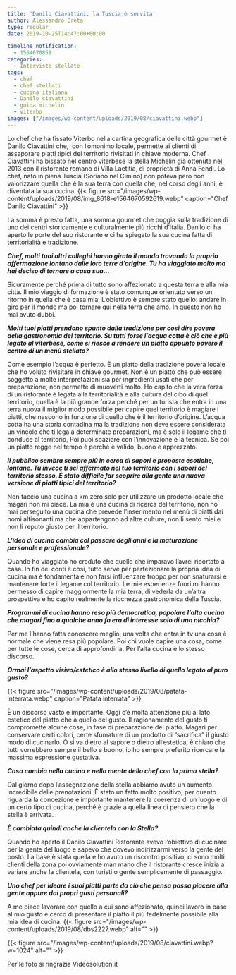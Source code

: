 ```yaml
---
title: 'Danilo Ciavattini: la Tuscia è servita'
author: Alessandro Creta
type: regular
date: 2019-10-25T14:47:00+00:00

timeline_notification:
  - 1564670859
categories:
  - Interviste stellate
tags:
  - chef
  - chef stellati
  - cucina italiana
  - Danilo ciavattini
  - guida michelin
  - viterbo
images: ["/images/wp-content/uploads/2019/08/ciavattini.webp"]
---
```

Lo chef che ha fissato Viterbo nella cartina geografica delle città gourmet è Danilo Ciavattini che,&nbsp; con l’omonimo locale, permette ai clienti di assaporare piatti tipici del territorio rivisitati in chiave moderna. Chef Ciavattini ha bissato nel centro viterbese la stella Michelin già ottenuta nel 2013 con il ristorante romano di Villa Laetitia, di proprietà di Anna Fendi. Lo chef, nato in piena Tuscia (Soriano nel Cimino) non poteva però non valorizzare quella che è la sua terra con quella che, nel corso degli anni, è diventata la sua cucina. 
{{< figure src="/images/wp-content/uploads/2019/08/img_8618-e1564670592619.webp" caption="Chef Danilo Ciavattini" >}}
 

La somma è presto fatta, una somma gourmet che poggia sulla tradizione di uno dei centri storicamente e culturalmente più ricchi d’Italia. Danilo ci ha aperto le porte del suo ristorante e ci ha spiegato la sua cucina fatta di territorialità e tradizione.

**_Chef, molti tuoi altri colleghi hanno girato il mondo trovando la propria affermazione lontano dalle loro terre d’origine. Tu ha viaggiato molto ma hai deciso di tornare a casa sua…_**

Sicuramente perché prima di tutto sono affezionato a questa terra e alla mia città. Il mio viaggio di formazione è stato comunque orientato verso un ritorno in quella che è casa mia. L’obiettivo è sempre stato quello: andare in giro per il mondo ma poi tornare qui nella terra che amo. In questo non ho mai avuto dubbi.

**_Molti tuoi piatti prendono spunto dalla tradizione per così dire povera della gastronomia del territorio. Su tutti forse l’acqua cotta è ciò che è più legato al viterbese, come si riesce a rendere un piatto appunto povero il centro di un menù stellato?&nbsp;_**

Come esempio l’acqua è perfetto. È un piatto della tradizione povera locale che ho voluto rivisitare in chiave gourmet. Non è un piatto che può essere soggetto a molte interpretazioni sia per ingredienti usati che per preparazione, non permette di muoverti molto. Ho capito che la vera forza di un ristorante è legata alla territorialità e alla cultura del cibo di quel territorio, quella è la più grande forza perché per un turista che entra in una terra nuova il miglior modo possibile per capire quel territorio è magiare i piatti, che nascono in funzione di quello che è il territorio d’origine. L’acqua cotta ha una storia contadina ma la tradizione non deve essere considerata un vincolo che ti lega a determinate preparazioni, ma è solo il legame che ti conduce al territorio, Poi puoi spaziare con l’innovazione e la tecnica. Se poi un piatto regge nel tempo è perché è valido, buono e apprezzato.

**_Il pubblico sembra sempre più in cerca di sapori e proposte esotiche, lontane. Tu invece ti sei affermato nel tuo territorio con i sapori del territorio stesso. È stato difficile far scoprire alla gente una nuova versione di piatti tipici del territorio?_**

Non faccio una cucina a km zero solo per utilizzare un prodotto locale che magari non mi piace. La mia è una cucina di ricerca del territorio, non ho mai perseguito una cucina che prevede l’inserimento nel menù di piatti dai nomi altisonanti ma che appartengono ad altre culture, non li sento miei e non li reputo giusto per il territorio.

**_L’idea di cucina cambia col passare degli anni e la maturazione personale e professionale?_**

Quando ho viaggiato ho creduto che quello che imparavo l’avrei riportato a casa. In fin dei conti è così, tutto serve per perfezionare la propria idea di cucina ma è fondamentale non farsi influenzare troppo per non snaturarsi e mantenere forte il legame col territorio. Le mie esperienze fuori mi hanno permesso di capire maggiormente la mia terra, di vederla da un’altra prospettiva e ho capito realmente la ricchezza gastronomica della Tuscia.

**_Programmi di cucina hanno reso più democratica, popolare l’alta cucina che magari fino a qualche anno fa era di interesse solo di una nicchia?_**

Per me l’hanno fatta conoscere meglio, una volta che entra in tv una cosa è normale che viene resa più popolare. Poi chi vuole capire una cosa, come per tutte le cose, cerca di approfondirla. Per l’alta cucina è lo stesso discorso.

**_Ormai l’aspetto visivo/estetico è allo stesso livello di quello legato al puro gusto?_**


{{< figure src="/images/wp-content/uploads/2019/08/patata-interrata.webp" caption="Patata interrata" >}}


È un discorso vasto e importante. Oggi c’è molta attenzione più al lato estetico del piatto che a quello del gusto. Il ragionamento del gusto ti compromette alcune cose, in fase di preparazione del piatto. Magari per conservare certi colori, certe sfumature di un prodotto di “sacrifica” il giusto modo di cucinarlo. O si va dietro al sapore o dietro all’estetica, è chiaro che tutti vorrebbero sempre il bello e buono, io ho sempre preferito ricercare la massima espressione gustativa.

**_Cosa cambia nella cucina e nella mente dello chef con la prima stella?&nbsp;&nbsp;_**

Dal giorno dopo l’assegnazione della stella abbiamo avuto un aumento incredibile delle prenotazioni. È stato un fatto molto positivo, per quanto riguarda la concezione è importante mantenere la coerenza di un luogo e di un certo tipo di cucina, perché è grazie a quella linea di pensiero che la stella è arrivata.

**_È cambiata quindi anche la clientela con la Stella?_**

Quando ho aperto il Danilo Ciavattini Ristorante avevo l’obiettivo di cucinare per la gente del luogo e sapevo che dovevo indirizzarmi verso la gente del posto. La base è stata quella e ho avuto un riscontro positivo, ci sono molti clienti della zona poi ovviamente man mano che il ristorante cresce inizia a variare anche la clientela, con turisti o gente semplicemente di passaggio.

**_Uno chef per ideare i suoi piatti parte da ciò che pensa possa piacere alla gente oppure dai propri gusti personali?_**

A me piace lavorare con quello a cui sono affezionato, quindi lavoro in base al mio gusto e cerco di presentare il piatto il più fedelmente possibile alla mia idea di cucina.
{{< figure src="/images/wp-content/uploads/2019/08/dbs2227.webp" alt="" >}}


{{< figure src="/images/wp-content/uploads/2019/08/ciavattini.webp?w=1024" alt="" >}}
 

Per le foto si ringrazia Videosolution.it